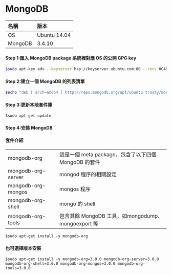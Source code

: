 # MongoDB

| 名稱 | 版本 |
| :--- | :--- |
| OS | Ubuntu 14.04 |
| MongoDB | 3.4.10 |

#### Step 1:匯入 MongoDB package 系統裡對應 OS 的公開 GPG key

```bash
$sudo apt-key adv --keyserver hkp://keyserver.ubuntu.com:80 --recv 0C49F3730359A14518585931BC711F9BA15703C6
```

#### Step 2:建立一個 MongoDB 的列表清單

```bash
$echo "deb [ arch=amd64 ] http://repo.mongodb.org/apt/ubuntu trusty/mongodb-org/3.4 multiverse" | sudo tee /etc/apt/sources.list.d/mongodb-org-3.4.list
```

#### Step 3:更新本地套件庫

```
$sudo apt-get update
```

#### Step 4:安裝 MongoDB

#### 套件介紹

|  |  |
| :--- | :--- |
| mongodb-org | 這是一個 meta package，包含了以下四個 MongoDB 的套件 |
| mongodb-org-server |  mongod 程序的相關設定 |
| mongodb-org-mongos | mongos 程序 |
| mongodb-org-shell | mongo 的 shell |
| mongodb-org-tools | 包含其餘 MongoDB 工具，如mongodump、mongoexport 等 |



```
$sudo apt-get install -y mongodb-org
```

#### 也可選擇版本安裝

```
$sudo apt-get install -y mongodb-org=3.0.0 mongodb-org-server=3.0.0 mongodb-org-shell=3.0.0 mongodb-org-mongos=3.0.0 mongodb-org-tools=3.0.0
```



